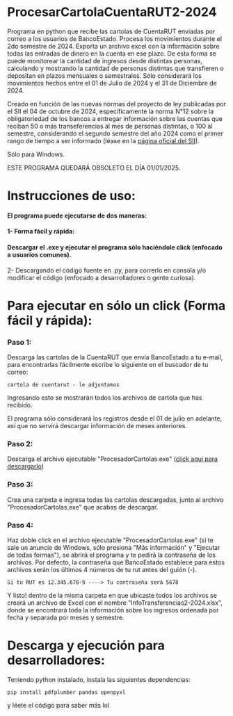 # ProcesarCartolaCuentaRUT2-2024
Programa en python que recibe las cartolas de CuentaRUT enviadas por correo a los usuarios de BancoEstado. Procesa los movimientos durante el 2do semestre de 2024. Exporta un archivo excel con la información sobre todas las entradas de dinero en la cuenta en ese plazo. De esta forma se puede monitorear la cantidad de ingresos desde distintas personas, calculando y mostrando la cantidad de personas distintas que transfieren o depositan en plazos mensuales o semestrales. 
Sólo considerará los movimientos hechos entre el 01 de Julio de 2024 y el 31 de Diciembre de 2024. 

Creado en función de las nuevas normas del proyecto de ley publicadas por el SII el 04 de octubre de 2024, específicamente la norma N°12 sobre la obligatoriedad de los bancos a entregar información sobre las cuentas que reciban 50 o más transeferencias al mes de personas distintas, o 100 al semestre, considerando el segundo semestre del año 2024 como el primer rango de tiempo a ser informado (léase en la [página oficial del SII](https://www.sii.cl/noticias/2024/031024noti03srm.htm)).

Sólo para Windows.

ESTE PROGRAMA QUEDARÁ OBSOLETO EL DÍA 01/01/2025.

# Instrucciones de uso:
#### El programa puede ejecutarse de dos maneras:
#### 1- Forma fácil y rápida: 
#### Descargar el .exe y ejecutar el programa sólo haciéndole click (enfocado a usuarios comunes).
 
2- Descargando el código fuente en .py, para correrlo en consola y/o modificar el código (enfocado a desarrolladores o gente curiosa). 
# Para ejecutar en sólo un click (Forma fácil y rápida):
### Paso 1: 
Descarga las cartolas de la CuentaRUT que envía BancoEstado a tu e-mail, para encontrarlas fácilmente escribe lo siguiente en el buscador de tu correo:

`cartola de cuentarut - le adjuntamos `

Ingresando esto se mostrarán todos los archivos de cartola que has recibido. 

El programa sólo considerará los registros desde el 01 de julio en adelante, así que no servirá descargar información de meses anteriores.

### Paso 2:
Descarga el archivo ejecutable "ProcesadorCartolas.exe" ([click aquí para descargarlo](https://github.com/sebsatian/ProcesarCartolaCuentaRUT2-2024/raw/refs/heads/main/ProcesadorCartolas.exe))

### Paso 3:
Crea una carpeta e ingresa todas las cartolas descargadas, junto al archivo "ProcesadorCartolas.exe" que acabas de descargar.

### Paso 4:
Haz doble click en el archivo ejecutable "ProcesadorCartolas.exe" (si te sale un anuncio de Windows, sólo presiona "Más información" y "Ejecutar de todas formas"), se abrirá el programa y te pedirá la contraseña de los archivos. Por defecto, la contraseña que BancoEstado establece para estos archivos serán los últimos 4 números de tu rut antes del guión (-).

`Si tu RUT es 12.345.678-9 ----> Tu contraseña será 5678 `

Y listo! dentro de la misma carpeta en que ubicaste todos los archivos se creará un archivo de Excel con el nombre "InfoTransferencias2-2024.xlsx", donde se encontrará toda la información sobre los ingresos ordenada por fecha y separada por meses y semestre.

# Descarga y ejecución para desarrolladores:

Teniendo python instalado, instala las siguientes dependencias:

`pip install pdfplumber pandas openpyxl `

y léete el código para saber más lol


